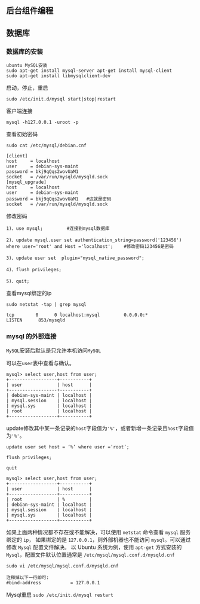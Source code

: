 ## 后台组件编程

## 数据库
### 数据库的安装
```
ubuntu MySQL安装
sudo apt-get install mysql-server apt-get install mysql-client
sudo apt-get install libmysqlclient-dev
```
启动，停止，重启
```
sudo /etc/init.d/mysql start|stop|restart
```

客户端连接
```
mysql -h127.0.0.1 -uroot -p
```

查看初始密码

`sudo cat /etc/mysql/debian.cnf`
```
[client]
host     = localhost
user     = debian-sys-maint
password = bkj9qQqs2wovUaM1
socket   = /var/run/mysqld/mysqld.sock
[mysql_upgrade]
host     = localhost
user     = debian-sys-maint
password = bkj9qQqs2wovUaM1   #这就是密码
socket   = /var/run/mysqld/mysqld.sock
```

修改密码
```
1)、use mysql;         #连接到mysql数据库

2)、update mysql.user set authentication_string=password('123456') where user='root' and Host ='localhost';    #修改密码123456是密码

3)、update user set  plugin="mysql_native_password";     

4)、flush privileges;

5)、quit; 
```

查看mysql绑定的ip
```
sudo netstat -tap | grep mysql

tcp        0      0 localhost:mysql         0.0.0.0:*               LISTEN      853/mysqld  
```


### mysql 的外部连接

`MySQL`安装后默认是只允许本机访问`MySQL`

可以在`user`表中查看与确认。
```
mysql> select user,host from user;
+------------------+-----------+
| user             | host      |
+------------------+-----------+
| debian-sys-maint | localhost |
| mysql.session    | localhost |
| mysql.sys        | localhost |
| root             | localhost |
+------------------+-----------+
```

update修改其中某一条记录的`host`字段值为`'%'`，或者新增一条记录且`host`字段值为`'%'`。
```
update user set host = ‘%’ where user =’root’;

flush privileges;

quit

mysql> select user,host from user;
+------------------+-----------+
| user             | host      |
+------------------+-----------+
| root             | %         |
| debian-sys-maint | localhost |
| mysql.session    | localhost |
| mysql.sys        | localhost |
+------------------+-----------+
```
如果上面两种情况都不存在或不能解决，可以使用 `netstat` 命令查看 `mysql` 服务绑定的 `ip`， 如果绑定的是 `127.0.0.1`，则外部机器也不能访问 `mysql`。可以通过修改 `Mysql` 配置文件解决。 以 Ubuntu 系统为例，使用 `apt-get` 方式安装的 `Mysql`，配置文件默认位置通常是 `/etc/mysql/mysql.conf.d/mysqld.cnf`

```
sudo vi /etc/mysql/mysql.conf.d/mysqld.cnf

注释掉以下一行即可:
#bind-address           = 127.0.0.1
```

Mysql重启 
`sudo /etc/init.d/mysql restart`

